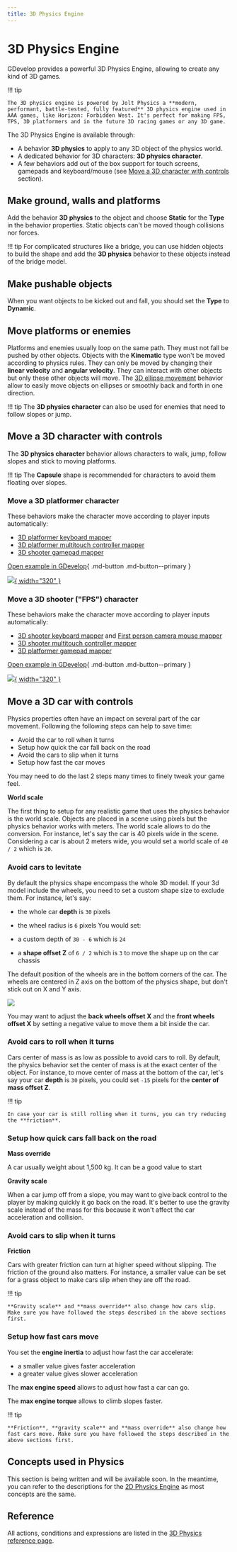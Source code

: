 ```yaml
---
title: 3D Physics Engine
---
```

# 3D Physics Engine

GDevelop provides a powerful 3D Physics Engine, allowing to create any kind of 3D games.

!!! tip 

    The 3D physics engine is powered by Jolt Physics a **modern, performant, battle-tested, fully featured** 3D physics engine used in AAA games, like Horizon: Forbidden West. It's perfect for making FPS, TPS, 3D platformers and in the future 3D racing games or any 3D game.

The 3D Physics Engine is available through:

* A behavior **3D physics** to apply to any 3D object of the physics world.
* A dedicated behavior for 3D characters: **3D physics character**.
* A few behaviors add out of the box support for touch screens, gamepads and keyboard/mouse (see [Move a 3D character with controls](#move-a-3d-character-with-controls) section).


## Make ground, walls and platforms

Add the behavior **3D physics** to the object and choose **Static** for the **Type** in the behavior properties. Static objects can't be moved though collisions nor forces.

!!! tip 
    For complicated structures like a bridge, you can use hidden objects to build the shape and add the **3D physics** behavior to these objects instead of the bridge model.

## Make pushable objects

When you want objects to be kicked out and fall, you should set the **Type** to **Dynamic**.


## Move platforms or enemies

Platforms and enemies usually loop on the same path. They must not fall be pushed by other objects.
Objects with the **Kinematic** type won't be moved according to physics rules. They can only be moved by changing their **linear velocity** and **angular velocity**. They can interact with other objects but only these other objects will move.
The [3D ellipse movement](/gdevelop5/extensions/physics-ellipse-movement3d/) behavior allow to easily move objects on ellipses or smoothly back and forth in one direction.

!!! tip 
    The **3D physics character** can also be used for enemies that need to follow slopes or jump.


## Move a 3D character with controls

The **3D physics character** behavior allows characters to walk, jump, follow slopes and stick to moving platforms.

!!! tip 
    The **Capsule** shape is recommended for characters to avoid them floating over slopes.


### Move a 3D platformer character

These behaviors make the character move according to player inputs automatically:

* [3D platformer keyboard mapper](/gdevelop5/extensions/physics-character3dkey-mapper)
* [3D platformer multitouch controller mapper](/gdevelop5/objects/multitouch-joystick)
* [3D shooter gamepad mapper](/gdevelop5/all-features/gamepad/)

[Open example in GDevelop](https://editor.gdevelop.io/?project=example://3d-platformer){ .md-button .md-button--primary }

[![](platformer3d.png){ width="320" }](https://editor.gdevelop.io/?project=example://3d-platformer)


### Move a 3D shooter ("FPS") character

These behaviors make the character move according to player inputs automatically:

* [3D shooter keyboard mapper](/gdevelop5/extensions/physics-character3dkey-mapper) and [First person camera mouse mapper](/gdevelop5/extensions/mouse-pointer-lock/#first-person-camera-mouse-mapper)
* [3D shooter multitouch controller mapper](/gdevelop5/objects/multitouch-joystick)
* [3D platformer gamepad mapper](/gdevelop5/all-features/gamepad/)

[Open example in GDevelop](https://editor.gdevelop.io/?project=example://3d-first-person){ .md-button .md-button--primary }

[![](first-person.png){ width="320" }](https://editor.gdevelop.io/?project=example://3d-first-person)


## Move a 3D car with controls

Physics properties often have an impact on several part of the car movement. Following the following steps can help to save time:

- Avoid the car to roll when it turns
- Setup how quick the car fall back on the road
- Avoid the cars to slip when it turns
- Setup how fast the car moves

You may need to do the last 2 steps many times to finely tweak your game feel.

**World scale**

The first thing to setup for any realistic game that uses the physics behavior is the world scale. Objects are placed in a scene using pixels but the physics behavior works with meters. The world scale allows to do the conversion. For instance, let's say the car is 40 pixels wide in the scene. Considering a car is about 2 meters wide, you would set a world scale of `40 / 2` which is `20`.

### Avoid cars to levitate

By default the physics shape encompass the whole 3D model. If your 3d model include the wheels, you need to set a custom shape size to exclude them. For instance, let's say:

- the whole car **depth** is `30` pixels
- the wheel radius is `6` pixels
You would set:

- a custom depth of `30 - 6` which is `24`
- a **shape offset Z** of `6 / 2` which is `3` to move the shape up on the car chassis

The default position of the wheels are in the bottom corners of the car. The wheels are centered in Z axis on the bottom of the physics shape, but don't stick out on X and Y axis.

![](wheels-default-position.png)

You may want to adjust the **back wheels offset X** and the  **front wheels offset X** by setting a negative value to move them a bit inside the car.

### Avoid cars to roll when it turns

Cars center of mass is as low as possible to avoid cars to roll. By default, the physics behavior set the center of mass is at the exact center of the object. For instance, to move center of mass at the bottom of the car, let's say your car **depth** is `30` pixels, you could set `-15` pixels for the **center of mass offset Z**.

!!! tip

	In case your car is still rolling when it turns, you can try reducing the **friction**.

### Setup how quick cars fall back on the road

**Mass override**

A car usually weight about 1,500 kg. It can be a good value to start

**Gravity scale**

When a car jump off from a slope, you may want to give back control to the player by making quickly it go back on the road. It's better to use the gravity scale instead of the mass for this because it won't affect the car acceleration and collision.

### Avoid cars to slip when it turns

**Friction**

Cars with greater friction can turn at higher speed without slipping. The friction of the ground also matters. For instance, a smaller value can be set for a grass object to make cars slip when they are off the road.

!!! tip

	**Gravity scale** and **mass override** also change how cars slip. Make sure you have followed the steps described in the above sections first.

### Setup how fast cars move

You set the **engine inertia** to adjust how fast the car accelerate:

- a smaller value gives faster acceleration
- a greater value gives slower acceleration

The **max engine speed** allows to adjust how fast a car can go.

The **max engine torque** allows to climb slopes faster.

!!! tip

	**Friction**, **gravity scale** and **mass override** also change how fast cars move. Make sure you have followed the steps described in the above sections first.


## Concepts used in Physics

This section is being written and will be available soon.
In the meantime, you can refer to the descriptions for the [2D Physics Engine](/gdevelop5/behaviors/physics2/) as most concepts are the same.


## Reference

All actions, conditions and expressions are listed in the [3D Physics reference page](/gdevelop5/all-features/physics3d/reference/).
